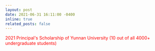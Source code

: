 ```yaml
---
layout: post
date: 2021-06-31 16:11:00 -0400
inline: true
related_posts: false
---
```


<font color="red">2021 Principal's Scholarship of Yunnan University (10 out of all 4000+ undergraduate students)</font>

